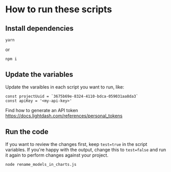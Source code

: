 # How to run these scripts

## Install dependencies

`yarn` 

or 

`npm i`


## Update the variables 

Update the varaibles in each script you want to run, like: 

```
const projectUuid = `3675b69e-8324-4110-bdca-059031aa8da3`
const apiKey = '<my-api-key>'
```

Find how to generate an API token https://docs.lightdash.com/references/personal_tokens

## Run the code

If you want to review the changes first, keep `test=true` in the script variables. If you're happy with the output, change this to `test=false` and run it again to perform changes against your project. 

```
node rename_models_in_charts.js
```

